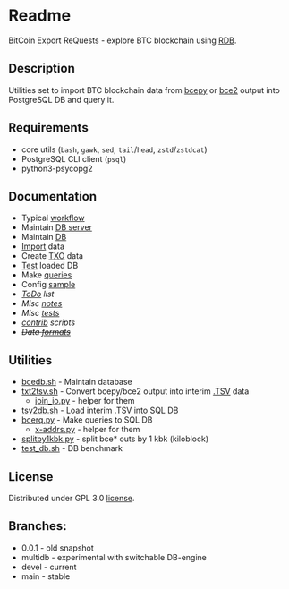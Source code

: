 # Readme

BitCoin Export ReQuests - explore BTC blockchain using [RDB](https://en.wikipedia.org/wiki/Relational_database).

## Description

Utilities set to import BTC blockchain data from [bcepy](https://github.com/tieugene/bcepy) or [bce2](https://github.com/tieugene/bce2) output into PostgreSQL DB and query it.

## Requirements

- core utils (`bash`, `gawk`, `sed`, `tail`/`head`, `zstd`/`zstdcat`)
- PostgreSQL CLI client (`psql`)
- python3-psycopg2

## Documentation

- Typical [workflow](doc/WorkFlow.md)
- Maintain [DB server](doc/DBS.md)
- Maintain [DB](doc/DB.md)
- [Import](doc/ImpEx.md) data
- Create [TXO](doc/TXO.md) data
- [Test](doc/Test_DB.md) loaded DB
- Make [queries](doc/BCERQ.md)
- Config [sample](doc/bcerq.ini)
- *[ToDo](doc/ToDo.md) list*
- *Misc [notes](doc/Notes.md)*
- *Misc [tests](doc/tests)*
- *[contrib](doc/Contrib.md) scripts*
- *~~Data [formats](doc/Formats.md)~~*

## Utilities

- [bcedb.sh](bcedb.sh) - Maintain database
- [txt2tsv.sh](txt2tsv.sh) - Convert bcepy/bce2 output into interim [.TSV](https://en.wikipedia.org/wiki/Tab-separated_values) data
  - [join_io.py](join_io.py) - helper for them
- [tsv2db.sh](tsv2db.sh) - Load interim .TSV into SQL DB
- [bcerq.py](bcerq.py) - Make queries to SQL DB
  - [x-addrs.py](x-addrs.py) - helper for them
- [splitby1kbk.py](splitby1kbk.py) - split bce* outs by 1 kbk (kiloblock)
- [test_db.sh](test_db.sh) - DB benchmark

## License

Distributed under GPL 3.0 [license](LICENSE).

## Branches:

- 0.0.1 - old snapshot
- multidb - experimental with switchable DB-engine
- devel - current
- main - stable
